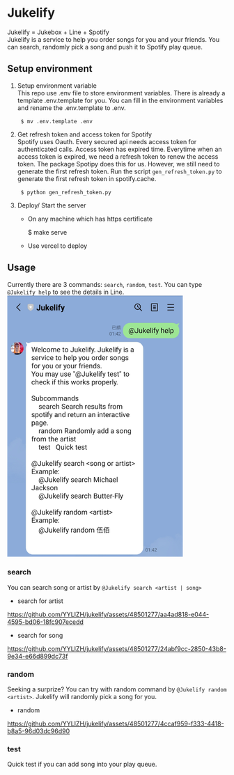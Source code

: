 # Jukelify
Jukelify = Jukebox + Line + Spotify <br>
Jukelify is a service to help you order songs for you and your friends. You can search, randomly pick a song and push it to Spotify play queue.

## Setup environment
1. Setup environment variable<br>
   This repo use .env file to store environment variables. There is already a template .env.template for you. You can fill in the environment variables and rename the .env.template to .env.

        $ mv .env.template .env

2. Get refresh token and access token for Spotify<br>
   Spotify uses Oauth. Every secured api needs access token for authenticated calls. Access token has expired time. Everytime when an access token is expired, we need a refresh token to renew the access token. The package Spotipy does this for us. However, we still need to generate the first refresh token. Run the script `gen_refresh_token.py` to generate the first refresh token in spotify.cache.

        $ python gen_refresh_token.py

3. Deploy/ Start the server <br>
   - On any machine which has https certificate

        $ make serve
   - Use vercel to deploy

## Usage
Currently there are 3 commands: `search`, `random`, `test`. You can type `@Jukelify help` to see the details in Line. <br>
<img height=600 src="docs/help.jpg">
### search
You can search song or artist by `@Jukelify search <artist | song>`

- search for artist
   

https://github.com/YYLIZH/jukelify/assets/48501277/aa4ad818-e044-4595-bd06-18fc907ecedd



- search for song
  

https://github.com/YYLIZH/jukelify/assets/48501277/24abf9cc-2850-43b8-9e34-e66d899dc73f




### random
Seeking a surprize? You can try with random command by `@Jukelify random <artist>`. Jukelify will randomly pick a song for you.
- random
  

https://github.com/YYLIZH/jukelify/assets/48501277/4ccaf959-f333-4418-b8a5-96d03dc96d90



### test
Quick test if you can add song into your play queue.
   
